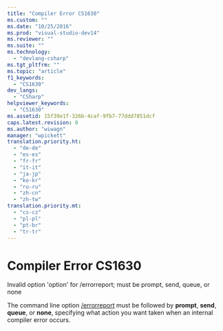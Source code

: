 ```yaml
---
title: "Compiler Error CS1630"
ms.custom: ""
ms.date: "10/25/2016"
ms.prod: "visual-studio-dev14"
ms.reviewer: ""
ms.suite: ""
ms.technology: 
  - "devlang-csharp"
ms.tgt_pltfrm: ""
ms.topic: "article"
f1_keywords: 
  - "CS1630"
dev_langs: 
  - "CSharp"
helpviewer_keywords: 
  - "CS1630"
ms.assetid: 15f39e1f-326b-4caf-9fb7-77ddd7851dcf
caps.latest.revision: 8
ms.author: "wiwagn"
manager: "wpickett"
translation.priority.ht: 
  - "de-de"
  - "es-es"
  - "fr-fr"
  - "it-it"
  - "ja-jp"
  - "ko-kr"
  - "ru-ru"
  - "zh-cn"
  - "zh-tw"
translation.priority.mt: 
  - "cs-cz"
  - "pl-pl"
  - "pt-br"
  - "tr-tr"
---
```

# Compiler Error CS1630
Invalid option 'option' for /errorreport; must be prompt, send, queue, or none  
  
 The command line option [/errorreport](../Topic/-errorreport%20\(C%23%20Compiler%20Options\).md) must be followed by **prompt**, **send**, **queue**, or **none**, specifying what action you want taken when an internal compiler error occurs.